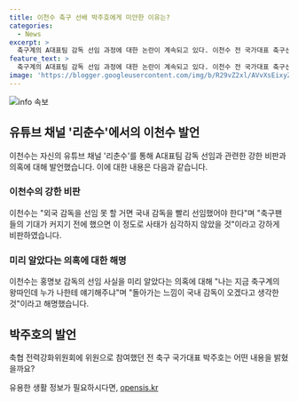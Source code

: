 ```yaml
---
title: 이천수 축구 선배 박주호에게 미안한 이유는?
categories:
  - News
excerpt: >
  축구계의 A대표팀 감독 선임 과정에 대한 논란이 계속되고 있다. 이천수 전 국가대표 축구선수가 유튜브를 통해 축구가 장난이냐며 감독 선임 과정을 비판했다. 또한, 전 축구 국가대표 박주호가 축구계의 비판을 털어놓았다. 축구팬들의 관심이 집중되는 가운데, 축구계의 논란은 더욱 확산될 전망이다.
feature_text: >
  축구계의 A대표팀 감독 선임 과정에 대한 논란이 계속되고 있다. 이천수 전 국가대표 축구선수가 유튜브를 통해 축구가 장난이냐며 감독 선임 과정을 비판했다. 또한, 전 축구 국가대표 박주호가 축구계의 비판을 털어놓았다. 축구팬들의 관심이 집중되는 가운데, 축구계의 논란은 더욱 확산될 전망이다.
image: 'https://blogger.googleusercontent.com/img/b/R29vZ2xl/AVvXsEixyZcFfHzMRdzZMjFBmAUKJYCLCGyLL1o632UiGVXcaFdKo_bkvkuCioo0uUKlGfBVcT3P84aROyZIXSBEx3Aw5nCQ3pTgDom1WDC4m8eifvWiAmWEEVb4x6G_l8C0QH225ldMjyaFvpxGEBGNO37VmDTDMHGhJPq73UglMfDca1-0aw/s1600/blogspot.png'
---
```


<p><img src="https://blogger.googleusercontent.com/img/b/R29vZ2xl/AVvXsEixyZcFfHzMRdzZMjFBmAUKJYCLCGyLL1o632UiGVXcaFdKo_bkvkuCioo0uUKlGfBVcT3P84aROyZIXSBEx3Aw5nCQ3pTgDom1WDC4m8eifvWiAmWEEVb4x6G_l8C0QH225ldMjyaFvpxGEBGNO37VmDTDMHGhJPq73UglMfDca1-0aw/s1600/blogspot.png" alt="info 속보" /></p>

<h2 data-ke-size="size26">유튜브 채널 '리춘수'에서의 이천수 발언</h2>

<p data-ke-size="size16">이천수는 자신의 유튜브 채널 '리춘수'를 통해 A대표팀 감독 선임과 관련한 강한 비판과 의혹에 대해 발언했습니다. 이에 대한 내용은 다음과 같습니다.</p>

<h3>이천수의 강한 비판</h3>

<p data-ke-size="size16">이천수는 "외국 감독을 선임 못 할 거면 국내 감독을 빨리 선임했어야 한다"며 "축구팬들의 기대가 커지기 전에 했으면 이 정도로 사태가 심각하지 않았을 것"이라고 강하게 비판하였습니다.</p>

<h3>미리 알았다는 의혹에 대한 해명</h3>

<p data-ke-size="size16">이천수는 홍명보 감독의 선임 사실을 미리 알았다는 의혹에 대해 "나는 지금 축구계의 왕따인데 누가 나한테 얘기해주냐"며 "돌아가는 느낌이 국내 감독이 오겠다고 생각한 것"이라고 해명했습니다.</p>

<h2 data-ke-size="size26">박주호의 발언</h2>

<p data-ke-size="size16">축협 전력강화위원회에 위원으로 참여했던 전 축구 국가대표 박주호는 어떤 내용을 밝혔을까요?</p>
유용한 생활 정보가 필요하시다면, <a href="https://opensis.kr" rel="dofollow">opensis.kr</a>


